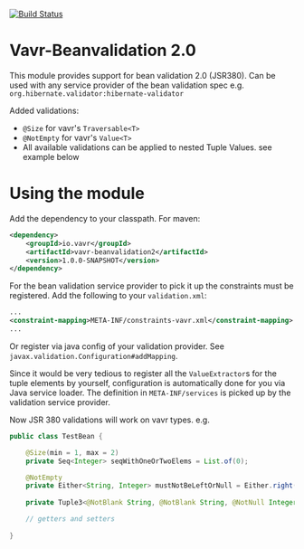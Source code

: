 [![Build Status](https://travis-ci.org/vavr-io/vavr-beanvalidation2.png)](https://travis-ci.org/vavr-io/vavr-beanvalidation2)

# Vavr-Beanvalidation 2.0

This module provides support for bean validation 2.0 (JSR380). Can be used with any service provider of the bean validation spec 
e.g. `org.hibernate.validator:hibernate-validator`

Added validations:

- `@Size` for vavr's `Traversable<T>`
- `@NotEmpty` for vavr's `Value<T>`
- All available validations can be applied to nested Tuple Values. see example below

# Using the module

Add the dependency to your classpath. For maven:

```xml
<dependency>
    <groupId>io.vavr</groupId>
    <artifactId>vavr-beanvalidation2</artifactId>
    <version>1.0.0-SNAPSHOT</version>
</dependency>
```

For the bean validation service provider to pick it up the constraints must be registered.
Add the following to your `validation.xml`:

```xml
...
<constraint-mapping>META-INF/constraints-vavr.xml</constraint-mapping>
...
```

Or register via java config of your validation provider. See `javax.validation.Configuration#addMapping`.

Since it would be very tedious to register all the `ValueExtractor`s for the tuple elements by yourself,
configuration is automatically done for you via Java service loader. 
The definition in `META-INF/services` is picked up by the validation service provider.

Now JSR 380 validations will work on vavr types. e.g. 

```java
public class TestBean {

    @Size(min = 1, max = 2)
    private Seq<Integer> seqWithOneOrTwoElems = List.of(0);

    @NotEmpty
    private Either<String, Integer> mustNotBeLeftOrNull = Either.right(42);
    
    private Tuple3<@NotBlank String, @NotBlank String, @NotNull Integer> allElementsMustBeProvided = Tuple.of("a", "x", 3);

    // getters and setters
    
}
```